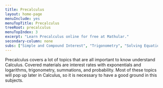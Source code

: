 ```yaml
---
title: Precalculus
layout: home-page
menuInclude: yes
menuTopTitle: Precalculus
treeRoot: precalculus
menuTopIndex: 3
excerpt: "Learn Precalculus online for free at Mathular."
secondary-column: none
subs: ["Simple and Compound Interest", "Trigonometry", "Solving Equations with Trigonometry", "Exponentials and Logarithms", "Vectors", "Sequences, Summations, and Series", "Probability"]
---
```

Precalculus covers a lot of topics that are all important to know understand Calculus. Covered materials are interest rates with exponentials and logarithms, trigonometry, summations, and probability. Most of these topics will pop up later in Calculus, so it is necessary to have a good ground in this subjects.